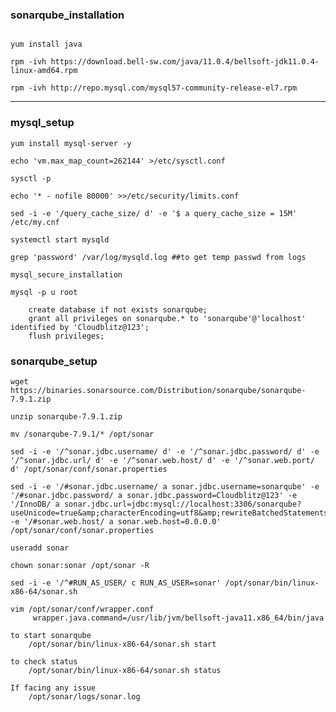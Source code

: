 ### sonarqube_installation

```yum install epel-release wget unzip vim -y

yum install java

rpm -ivh https://download.bell-sw.com/java/11.0.4/bellsoft-jdk11.0.4-linux-amd64.rpm

rpm -ivh http://repo.mysql.com/mysql57-community-release-el7.rpm
```
-------------------------
### mysql_setup


```yum install mysql-server -y ```

```echo 'vm.max_map_count=262144' >/etc/sysctl.conf ```

```sysctl -p ```

```echo '* - nofile 80000' >>/etc/security/limits.conf```

```sed -i -e '/query_cache_size/ d' -e '$ a query_cache_size = 15M' /etc/my.cnf ```

```systemctl start mysqld```

```grep 'password' /var/log/mysqld.log ##to get temp passwd from logs```

```mysql_secure_installation```

```
mysql -p u root
	
    create database if not exists sonarqube;
	grant all privileges on sonarqube.* to 'sonarqube'@'localhost' identified by 'Cloudblitz@123';
	flush privileges; 
```    

### sonarqube_setup
```
wget https://binaries.sonarsource.com/Distribution/sonarqube/sonarqube-7.9.1.zip

unzip sonarqube-7.9.1.zip

mv /sonarqube-7.9.1/* /opt/sonar
	
sed -i -e '/^sonar.jdbc.username/ d' -e '/^sonar.jdbc.password/ d' -e '/^sonar.jdbc.url/ d' -e '/^sonar.web.host/ d' -e '/^sonar.web.port/ d' /opt/sonar/conf/sonar.properties	

sed -i -e '/#sonar.jdbc.username/ a sonar.jdbc.username=sonarqube' -e '/#sonar.jdbc.password/ a sonar.jdbc.password=Cloudblitz@123' -e '/InnoDB/ a sonar.jdbc.url=jdbc:mysql://localhost:3306/sonarqube?useUnicode=true&amp;characterEncoding=utf8&amp;rewriteBatchedStatements=true&amp;useConfigs=maxPerformance' -e '/#sonar.web.host/ a sonar.web.host=0.0.0.0' /opt/sonar/conf/sonar.properties

useradd sonar

chown sonar:sonar /opt/sonar -R

sed -i -e '/^#RUN_AS_USER/ c RUN_AS_USER=sonar' /opt/sonar/bin/linux-x86-64/sonar.sh

vim /opt/sonar/conf/wrapper.conf
     wrapper.java.command=/usr/lib/jvm/bellsoft-java11.x86_64/bin/java

to start sonarqube
    /opt/sonar/bin/linux-x86-64/sonar.sh start
	
to check status 
    /opt/sonar/bin/linux-x86-64/sonar.sh status

If facing any issue
    /opt/sonar/logs/sonar.log    
```